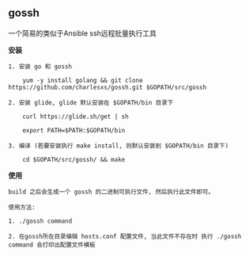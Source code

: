 ## gossh ##

一个简易的类似于Ansible ssh远程批量执行工具


**安装**

	1. 安装 go 和 gossh

	    yum -y install golang && git clone https://github.com/charlesxs/gossh.git $GOPATH/src/gossh

	2. 安装 glide, glide 默认安装在 $GOPATH/bin 目录下

        curl https://glide.sh/get | sh

        export PATH=$PATH:$GOPATH/bin

	3. 编译 (若要安装执行 make install, 则默认安装到 $GOPATH/bin 目录下)

	    cd $GOPATH/src/gossh/ && make


**使用**

	build 之后会生成一个 gossh 的二进制可执行文件, 然后执行此文件即可。

	使用方法:

	1. ./gossh command

	2. 在gossh所在目录编辑 hosts.conf 配置文件, 当此文件不存在时 执行 ./gossh command 会打印出配置文件模板


